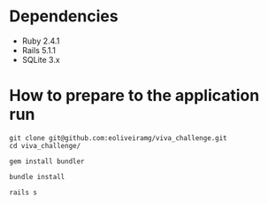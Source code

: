# Dependencies

* Ruby 2.4.1
* Rails 5.1.1
* SQLite 3.x

# How to prepare to the application run
```
git clone git@github.com:eoliveiramg/viva_challenge.git
cd viva_challenge/

gem install bundler

bundle install

rails s
```
